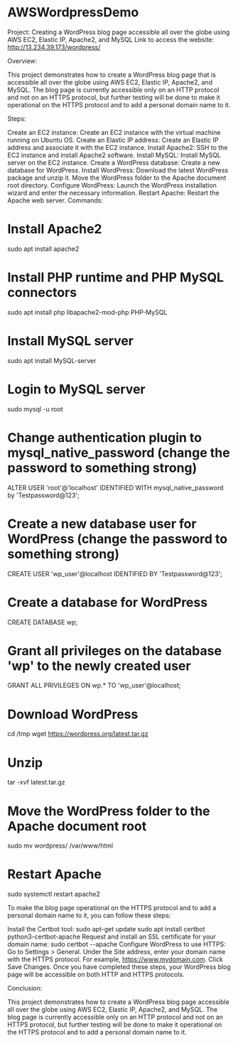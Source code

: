 # AWSWordpressDemo

Project: Creating a WordPress blog page accessible all over the globe using AWS EC2, Elastic IP, Apache2, and MySQL
Link to access the website:  http://13.234.39.173/wordpress/

Overview:

This project demonstrates how to create a WordPress blog page that is accessible all over the globe using AWS EC2, Elastic IP, Apache2, and MySQL. The blog page is currently accessible only on an HTTP protocol and not on an HTTPS protocol, but further testing will be done to make it operational on the HTTPS protocol and to add a personal domain name to it.

Steps:

Create an EC2 instance:
Create an EC2 instance with the virtual machine running on Ubuntu OS.
Create an Elastic IP address:
Create an Elastic IP address and associate it with the EC2 instance.
Install Apache2:
SSH to the EC2 instance and install Apache2 software.
Install MySQL:
Install MySQL server on the EC2 instance.
Create a WordPress database:
Create a new database for WordPress.
Install WordPress:
Download the latest WordPress package and unzip it.
Move the WordPress folder to the Apache document root directory.
Configure WordPress:
Launch the WordPress installation wizard and enter the necessary information.
Restart Apache:
Restart the Apache web server.
Commands:

# Install Apache2
sudo apt install apache2

# Install PHP runtime and PHP MySQL connectors
sudo apt install php libapache2-mod-php PHP-MySQL

# Install MySQL server
sudo apt install MySQL-server

# Login to MySQL server
sudo mysql -u root

# Change authentication plugin to mysql_native_password (change the password to something strong)
ALTER USER 'root'@'localhost' IDENTIFIED WITH mysql_native_password by 'Testpassword@123';

# Create a new database user for WordPress (change the password to something strong)
CREATE USER 'wp_user'@localhost IDENTIFIED BY 'Testpassword@123';

# Create a database for WordPress
CREATE DATABASE wp;

# Grant all privileges on the database 'wp' to the newly created user
GRANT ALL PRIVILEGES ON wp.* TO 'wp_user'@localhost;

# Download WordPress
cd /tmp
wget https://wordpress.org/latest.tar.gz

# Unzip
tar -xvf latest.tar.gz

# Move the WordPress folder to the Apache document root
sudo mv wordpress/ /var/www/html

# Restart Apache
sudo systemctl restart apache2


To make the blog page operational on the HTTPS protocol and to add a personal domain name to it, you can follow these steps:

Install the Certbot tool:
sudo apt-get update
sudo apt install certbot python3-certbot-apache
Request and install an SSL certificate for your domain name:
sudo certbot --apache
Configure WordPress to use HTTPS:
Go to Settings > General.
Under the Site address, enter your domain name with the HTTPS protocol. For example, https://www.mydomain.com.
Click Save Changes.
Once you have completed these steps, your WordPress blog page will be accessible on both HTTP and HTTPS protocols.

Conclusion:

This project demonstrates how to create a WordPress blog page accessible all over the globe using AWS EC2, Elastic IP, Apache2, and MySQL. The blog page is currently accessible only on an HTTP protocol and not on an HTTPS protocol, but further testing will be done to make it operational on the HTTPS protocol and to add a personal domain name to it.
